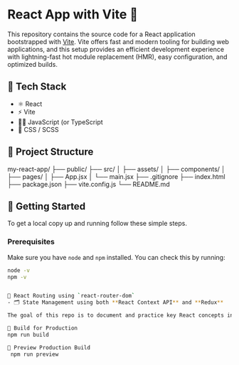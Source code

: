 # React App with Vite 🚀

This repository contains the source code for a React application bootstrapped with [Vite](https://vitejs.dev/). Vite offers fast and modern tooling for building web applications, and this setup provides an efficient development experience with lightning-fast hot module replacement (HMR), easy configuration, and optimized builds.

## 🔧 Tech Stack

- ⚛️ React
- ⚡ Vite
- 🧑‍💻 JavaScript (or TypeScript
- 🎨 CSS / SCSS 

## 📁 Project Structure

my-react-app/
├── public/ 
├── src/ │ 
├── assets/ │
├── components/ │
├── pages/ │ 
├── App.jsx │ 
  └── main.jsx 
├── .gitignore 
├── index.html
├── package.json
├── vite.config.js 
└── README.md

## 🚀 Getting Started

To get a local copy up and running follow these simple steps.

### Prerequisites

Make sure you have `node` and `npm` installed. You can check this by running:

```bash
node -v
npm -v


🧭 React Routing using `react-router-dom`
- 🗂️ State Management using both **React Context API** and **Redux**

The goal of this repo is to document and practice key React concepts in a modern and efficient dev environment powered by Vite.

🔨 Build for Production
npm run build

👀 Preview Production Build
 npm run preview
